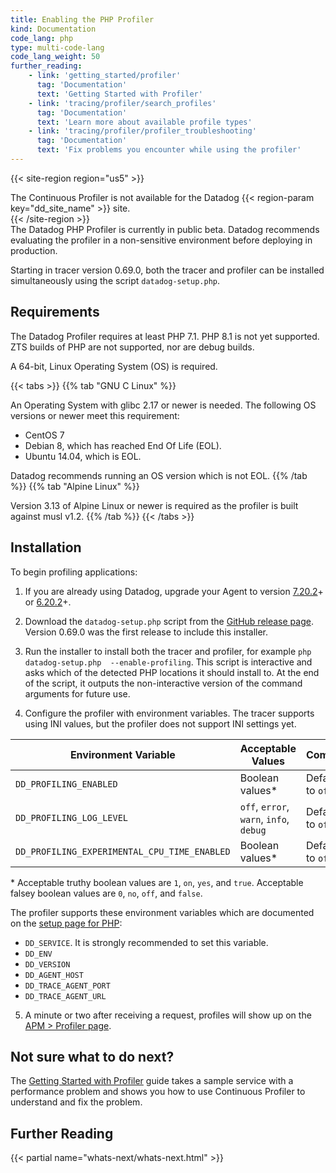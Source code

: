 ```yaml
---
title: Enabling the PHP Profiler
kind: Documentation
code_lang: php
type: multi-code-lang
code_lang_weight: 50
further_reading:
    - link: 'getting_started/profiler'
      tag: 'Documentation'
      text: 'Getting Started with Profiler'
    - link: 'tracing/profiler/search_profiles'
      tag: 'Documentation'
      text: 'Learn more about available profile types'
    - link: 'tracing/profiler/profiler_troubleshooting'
      tag: 'Documentation'
      text: 'Fix problems you encounter while using the profiler'
---
```


{{< site-region region="us5" >}}
<div class="alert alert-warning">
  The Continuous Profiler is not available for the Datadog {{< region-param key="dd_site_name" >}} site.
</div>
{{< /site-region >}}

<div class="alert alert-warning">
The Datadog PHP Profiler is currently in public beta. Datadog recommends evaluating the profiler in a non-sensitive environment before deploying in production.
</div>

Starting in tracer version 0.69.0, both the tracer and profiler can be installed simultaneously using the script `datadog-setup.php`.

## Requirements

The Datadog Profiler requires at least PHP 7.1. PHP 8.1 is not yet supported. ZTS builds of PHP are not supported, nor are debug builds.

A 64-bit, Linux Operating System (OS) is required.

{{< tabs >}}
{{% tab "GNU C Linux" %}}

An Operating System with glibc 2.17 or newer is needed. The following OS versions or newer meet this requirement:
  - CentOS 7
  - Debian 8, which has reached End Of Life (EOL).
  - Ubuntu 14.04, which is EOL.

Datadog recommends running an OS version which is not EOL.
{{% /tab %}}
{{% tab "Alpine Linux" %}}

Version 3.13 of Alpine Linux or newer is required as the profiler is built against musl v1.2.
{{% /tab %}}
{{< /tabs >}}

## Installation

To begin profiling applications:

 1. If you are already using Datadog, upgrade your Agent to version [7.20.2][2]+ or [6.20.2][3]+.

 2. Download the `datadog-setup.php` script from the [GitHub release page](https://github.com/DataDog/dd-trace-php/releases). Version 0.69.0 was the first release to include this installer.

 3. Run the installer to install both the tracer and profiler, for example `php datadog-setup.php  --enable-profiling`. This script is interactive and asks which of the detected PHP locations it should install to. At the end of the script, it outputs the non-interactive version of the command arguments for future use.

 4. Configure the profiler with environment variables. The tracer supports using INI values, but the profiler does not support INI settings yet.

| Environment Variable | Acceptable Values       | Comment |
|----------------------|-------------------------|---------|
| `DD_PROFILING_ENABLED` | Boolean values\*          | Defaults to `off` |
| `DD_PROFILING_LOG_LEVEL` | `off`, `error`, `warn`, `info`, `debug` | Defaults to `off` |
| `DD_PROFILING_EXPERIMENTAL_CPU_TIME_ENABLED` | Boolean values\* | Defaults to `off` |

\* Acceptable truthy boolean values are `1`, `on`, `yes`, and `true`. Acceptable falsey boolean values are `0`, `no`, `off`, and `false`.

The profiler supports these environment variables which are documented on the [setup page for PHP][4]:
  - `DD_SERVICE`. It is strongly recommended to set this variable.
  - `DD_ENV`
  - `DD_VERSION`
  - `DD_AGENT_HOST`
  - `DD_TRACE_AGENT_PORT`
  - `DD_TRACE_AGENT_URL`

 5. A minute or two after receiving a request, profiles will show up on the [APM > Profiler page][5].

## Not sure what to do next?

The [Getting Started with Profiler][6] guide takes a sample service with a performance problem and shows you how to use Continuous Profiler to understand and fix the problem.

## Further Reading

{{< partial name="whats-next/whats-next.html" >}}

[1]: /tracing/setup_overview/
[2]: https://app.datadoghq.com/account/settings#agent/overview
[3]: https://app.datadoghq.com/account/settings?agent_version=6#agent
[4]: /tracing/setup_overview/setup/php/#environment-variable-configuration
[5]: https://app.datadoghq.com/profiling
[6]: /getting_started/profiler/
